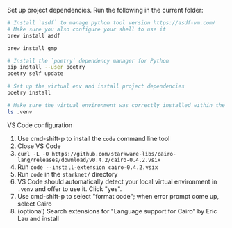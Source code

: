 Set up project dependencies. Run the following in the current folder:

```bash
# Install `asdf` to manage python tool version https://asdf-vm.com/
# Make sure you also configure your shell to use it
brew install asdf

brew install gmp

# Install the `poetry` dependency manager for Python
pip install --user poetry
poetry self update

# Set up the virtual env and install project dependencies
poetry install

# Make sure the virtual environment was correctly installed within the working directory
ls .venv
```

VS Code configuration

1. Use cmd-shift-p to install the `code` command line tool
2. Close VS Code
3. `curl -L -O https://github.com/starkware-libs/cairo-lang/releases/download/v0.4.2/cairo-0.4.2.vsix`
4. Run `code --install-extension cairo-0.4.2.vsix`
5. Run `code` in the `starknet/` directory
6. VS Code should automatically detect your local virtual environment in `.venv` and offer to use it. Click "yes".
7. Use cmd-shift-p to select "format code"; when error prompt come up, select Cairo
8. (optional) Search extensions for "Language support for Cairo" by Eric Lau and install
